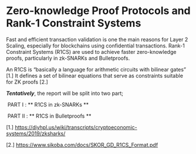 # Zero-knowledge Proof Protocols and Rank-1 Constraint Systems



Fast and efficient transaction validation is one the main reasons for Layer 2 Scaling, especially for blockchains using confidential transactions. Rank-1 Constraint Systems (R1CS) are used to achieve faster zero-knowledge proofs, particularly in zk-SNARKs and Bulletproofs. 



An R1CS is “basically a language for arithmetic circuits with bilinear gates” [1.] It defines a set of bilinear equations that serve as constraints suitable for ZK proofs [2.]   



***Tentatively***, the report will be split into two part; 

​	PART I	: ** R1CS in zk-SNARKs ** 

​	PART II	: ** R1CS in Bulletproofs **

  



[1.] https://diyhpl.us/wiki/transcripts/cryptoeconomic-systems/2019/zksharks/   

[2.] https://www.sikoba.com/docs/SKOR_GD_R1CS_Format.pdf